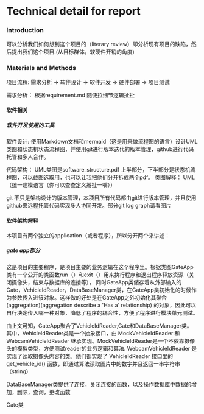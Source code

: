 # Technical detail for report

### Introduction

可以分析我们如何想到这个项目的（literary review）即分析现有项目的缺陷，然后提出我们这个项目.(从目标群体，软硬件开销的角度)

### Materials and Methods
项目流程: 需求分析 -> 软件设计 -> 软件开发 -> 硬件部署 -> 项目测试

需求分析： 根据requirement.md 随便拉细节逻辑扯扯


#### 软件相关
##### 软件开发使用的工具
软件设计:  使用Markdown文档和mermaid（这是用来做流程图的语言）设计UML类图和状态机状态流程图，并使用git进行版本迭代的版本管理，github进行代码托管和多人合作。

代码架构： UML类图是software_structure.pdf 上半部分，下半部分是状态机流程图，可以截图选取用，也可以让我把他们分开拆成两个pdf。
类图解释： UML（统一建模语言（你可以查查定义掰扯一嘴））

git 不只是架构设计的版本管理，本项目所有代码都由git进行版本管理，并且使用github来远程托管代码实现多人协同开发。部分git log graph请看图片



#### 软件架构解释
本项目有两个独立的application（或者程序），所以分开两个来讲述：

##### gate app部分
这是项目的主要程序，是项目主要的业务逻辑在这个程序里。根据类图GateApp类有一个公开的类函数run（）和exit（）用来执行程序和退出程序释放资源（关闭摄像头，结束与数据库的连接等）， 同时GateApp类储存着从外部输入的Gate，VehicleIdReader，DataBaseManager类，在GateApp类初始化的时候作为参数传入进该对象。这样做的好处是在GateApp之外初始化其聚合(aggregation)(aggregation describe a 'Has a' relationship) 的对象，因此可以自行决定传入哪一种对象，降低了程序的耦合性，方便了程序进行模块单元测试。

由上文可知，GateApp聚合了VehicleIdReader,Gate和DataBaseManager类。
其中，VehicleIdReader类是一个抽象接口，由 MockVehicleIdReader 和  WebcamVehicleIdReader 继承实现。MockVehicleIdReader是一个不依靠摄像头的模拟类型，方便测试reader的业务逻辑和算法. WebcamVehicleIdReader 是实现了读取摄像头内容的类。他们都实现了 VehicleIdReader 接口里的get_vehicle_id() 函数，即通过算法读取图片中的数字并且返回一串字符串（string）

DataBaseManager类提供了连接，关闭连接的函数，以及操作数据库中数据的增加，删除，查询，更改函数

Gate类

##### 
